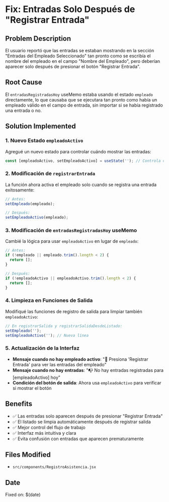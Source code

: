 # Fix: Entradas Solo Después de "Registrar Entrada"

## Problem Description
El usuario reportó que las entradas se estaban mostrando en la sección "Entradas del Empleado Seleccionado" tan pronto como se escribía el nombre del empleado en el campo "Nombre del Empleado", pero deberían aparecer solo después de presionar el botón "Registrar Entrada".

## Root Cause
El `entradasRegistradasHoy` useMemo estaba usando el estado `empleado` directamente, lo que causaba que se ejecutara tan pronto como había un empleado válido en el campo de entrada, sin importar si se había registrado una entrada o no.

## Solution Implemented

### 1. Nuevo Estado `empleadoActivo`
Agregué un nuevo estado para controlar cuándo mostrar las entradas:

```javascript
const [empleadoActivo, setEmpleadoActivo] = useState(''); // Controla cuándo mostrar entradas del empleado
```

### 2. Modificación de `registrarEntrada`
La función ahora activa el empleado solo cuando se registra una entrada exitosamente:

```javascript
// Antes:
setEmpleado(empleado);

// Después:
setEmpleadoActivo(empleado);
```

### 3. Modificación de `entradasRegistradasHoy` useMemo
Cambié la lógica para usar `empleadoActivo` en lugar de `empleado`:

```javascript
// Antes:
if (!empleado || empleado.trim().length < 2) {
  return [];
}

// Después:
if (!empleadoActivo || empleadoActivo.trim().length < 2) {
  return [];
}
```

### 4. Limpieza en Funciones de Salida
Modifiqué las funciones de registro de salida para limpiar también `empleadoActivo`:

```javascript
// En registrarSalida y registrarSalidaDesdeListado:
setEmpleado('');
setEmpleadoActivo(''); // Nueva línea
```

### 5. Actualización de la Interfaz
- **Mensaje cuando no hay empleado activo**: "👤 Presiona 'Registrar Entrada' para ver las entradas del empleado"
- **Mensaje cuando no hay entradas**: "📭 No hay entradas registradas para [empleadoActivo] hoy"
- **Condición del botón de salida**: Ahora usa `empleadoActivo` para verificar si mostrar el botón

## Benefits
- ✅ Las entradas solo aparecen después de presionar "Registrar Entrada"
- ✅ El listado se limpia automáticamente después de registrar salida
- ✅ Mejor control del flujo de trabajo
- ✅ Interfaz más intuitiva y clara
- ✅ Evita confusión con entradas que aparecen prematuramente

## Files Modified
- `src/components/RegistroAsistencia.jsx`

## Date
Fixed on: $(date) 